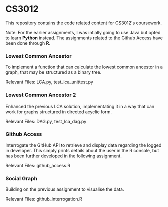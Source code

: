 # CS3012

This repository contains the code related content for CS3012's coursework. 

Note: For the earlier assignments, I was intially going to use Java but opted to learn **Python** instead. The assignments related to the
Github Access have been done through **R**. 

### Lowest Common Ancestor
To implement a function that can calculate the lowest common ancestor in a graph, that may be structured as a binary tree.

Relevant Files: LCA.py, test_lca_unittest.py

### Lowest Common Ancestor 2 
Enhanced the previous LCA solution, implementating it in a way that can work for graphs structured in directed acyclic form.

Relevant Files: DAG.py, test_lca_dag.py

### Github Access
Interrogate the GitHub API to retrieve and display data regarding the logged in developer. This simply prints details about the 
user in the R console, but has been further developed in the following assignment. 

Relevant Files: github_access.R

### Social Graph
Building on the previous assignment to visualise the data.  

Relevant Files: github_interrogation.R
